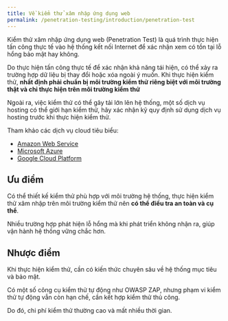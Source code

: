 ```yaml
---
title: Về kiểm thử xâm nhập ứng dụng web
permalink: /penetration-testing/introduction/penetration-test
---
```

Kiểm thử xâm nhập ứng dụng web (Penetration Test) là quá trình thực hiện tấn công thực tế vào hệ thống kết nối Internet để xác nhận xem có tồn tại lỗ hổng bảo mật hay không.

Do thực hiện tấn công thực tế để xác nhận khả năng tái hiện, có thể xảy ra trường hợp dữ liệu bị thay đổi hoặc xóa ngoài ý muốn.
Khi thực hiện kiểm thử, **nhất định phải chuẩn bị môi trường kiểm thử riêng biệt với môi trường thật và chỉ thực hiện trên môi trường kiểm thử**

Ngoài ra, việc kiểm thử có thể gây tải lớn lên hệ thống, một số dịch vụ hosting có thể giới hạn kiểm thử, hãy xác nhận kỹ quy định sử dụng dịch vụ hosting trước khi thực hiện kiểm thử.

Tham khảo các dịch vụ cloud tiêu biểu:

- [Amazon Web Service](https://aws.amazon.com/jp/security/penetration-testing/)
- [Microsoft Azure](https://docs.microsoft.com/ja-jp/azure/security/fundamentals/pen-testing)
- [Google Cloud Platform](https://support.google.com/cloud/answer/6262505?hl=ja)

## Ưu điểm

Có thể thiết kế kiểm thử phù hợp với môi trường hệ thống, thực hiện kiểm thử xâm nhập trên môi trường kiểm thử nên **có thể điều tra an toàn và cụ thể**.

Nhiều trường hợp phát hiện lỗ hổng mà khi phát triển không nhận ra, giúp vận hành hệ thống vững chắc hơn.

## Nhược điểm

Khi thực hiện kiểm thử, cần có kiến thức chuyên sâu về hệ thống mục tiêu và bảo mật.

Có một số công cụ kiểm thử tự động như OWASP ZAP, nhưng phạm vi kiểm thử tự động vẫn còn hạn chế, cần kết hợp kiểm thử thủ công.

Do đó, chi phí kiểm thử thường cao và mất nhiều thời gian.
